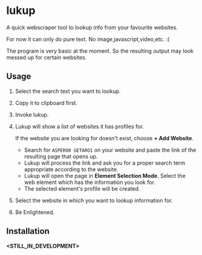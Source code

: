 # lukup
A quick webscraper tool to lookup info from your favourite websites.

For now it can only do pure text. No image,javascript,video,etc. :(

<!--It uses JSON files as configurations so it can already scrape from websites given the correct json.-->

The program is very basic at the moment. So the resulting output may look messed up for certain websites.

## Usage

1. Select the search text you want to lookup.
2. Copy it to clipboard first.
3. Invoke lukup.
4. Lukup will show a list of websites it has profiles for.

   If the website you are looking for doesn't exist, choose **+ Add Website**.
    - Search for `ASPERO0 GETARO1` on your website and paste the link of the resulting page that opens up.
    - Lukup will process the link and ask you for a proper search term appropriate according to the website.
    - Lukup will open the page in **Element Selection Mode**. Select the web element which has the information you look for.
    - The selected element's profile will be created.
5. Select the website in which you want to lookup information for.
6. Be Enlightened.

## Installation

**<STILL_IN_DEVELOPMENT>**

